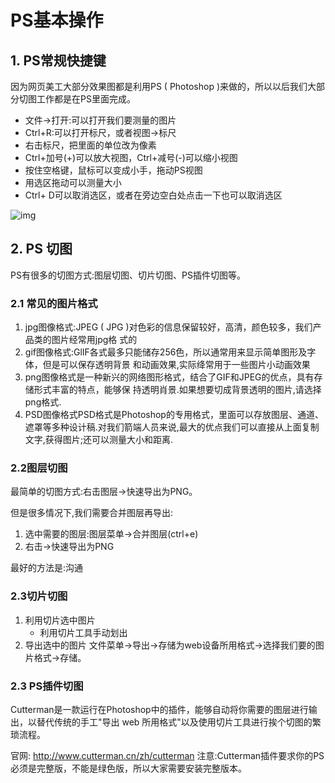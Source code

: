 # PS基本操作

## 1. PS常规快捷键

因为网页美工大部分效果图都是利用PS ( Photoshop )来做的，所以以后我们大部分切图工作都是在PS里面完成。

- 文件→打开:可以打开我们要测量的图片
- Ctrl+R:可以打开标尺，或者视图→标尺
- 右击标尺，把里面的单位改为像素
- Ctrl+加号(+)可以放大视图，Ctrl+减号(-)可以缩小视图
- 按住空格键，鼠标可以变成小手，拖动PS视图
- 用选区拖动可以测量大小
- Ctrl+ D可以取消选区，或者在旁边空白处点击一下也可以取消选区

![img](https://s2.loli.net/2022/08/15/v7XwirszqbMJkc9.png)

## 2. PS 切图

PS有很多的切图方式:图层切图、切片切图、PS插件切图等。

### 2.1 常见的图片格式

1. jpg图像格式:JPEG ( JPG )对色彩的信息保留较好，高清，颜色较多，我们产品类的图片经常用jpg格
   式的
2. gif图像格式:GlIF各式最多只能储存256色，所以通常用来显示简单图形及字体，但是可以保存透明背景
   和动画效果,实际绛常用于一些图片小动画效果
3. png图像格式是一种新兴的网络图形格式，结合了GIF和JPEG的优点，具有存储形式丰富的特点，能够保
   持透明肖景.如果想要切成背景透明的图片,请选择png格式.
4. PSD图像格式PSD格式是Photoshop的专用格式，里面可以存放图层、通道、遮罩等多种设计稿.对我们箭端人员来说,最大的优点我们可以直接从上面复制文字,获得图片;还可以测量大小和距离.

### 2.2图层切图

最简单的切图方式:右击图层→快速导出为PNG。

但是很多情况下,我们需要合并图层再导出:

1. 选中需要的图层:图层菜单→合并图层(ctrl+e)
2. 右击→快速导出为PNG

最好的方法是:沟通

### 2.3切片切图

1. 利用切片选中图片
   - 利用切片工具手动划出
2. 导出选中的图片
   文件菜单→导出→存储为web设备所用格式→选择我们要的图片格式→存储。

### 2.3 PS插件切图

Cutterman是一款运行在Photoshop中的插件，能够自动将你需要的图层进行输出，以替代传统的手工"导出 web 所用格式"以及使用切片工具进行挨个切图的繁琐流程。

官网: http://www.cutterman.cn/zh/cutterman
注意:Cutterman插件要求你的PS必须是完整版，不能是绿色版，所以大家需要安装完整版本。
